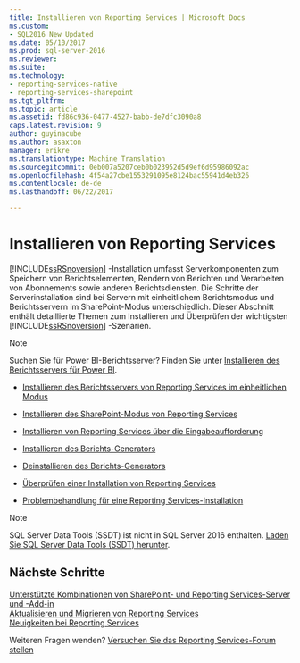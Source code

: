 ```yaml
---
title: Installieren von Reporting Services | Microsoft Docs
ms.custom:
- SQL2016_New_Updated
ms.date: 05/10/2017
ms.prod: sql-server-2016
ms.reviewer: 
ms.suite: 
ms.technology:
- reporting-services-native
- reporting-services-sharepoint
ms.tgt_pltfrm: 
ms.topic: article
ms.assetid: fd86c936-0477-4527-babb-de7dfc3090a8
caps.latest.revision: 9
author: guyinacube
ms.author: asaxton
manager: erikre
ms.translationtype: Machine Translation
ms.sourcegitcommit: 0eb007a5207ceb0b023952d5d9ef6d95986092ac
ms.openlocfilehash: 4f54a27cbe1553291095e8124bac55941d4eb326
ms.contentlocale: de-de
ms.lasthandoff: 06/22/2017

---
```

# <a name="install-reporting-services"></a>Installieren von Reporting Services

[!INCLUDE[ssRSnoversion](../../includes/ssrsnoversion-md.md)] -Installation umfasst Serverkomponenten zum Speichern von Berichtselementen, Rendern von Berichten und Verarbeiten von Abonnements sowie anderen Berichtsdiensten.  Die Schritte der Serverinstallation sind bei Servern mit einheitlichem Berichtsmodus und Berichtsservern im SharePoint-Modus unterschiedlich. Dieser Abschnitt enthält detaillierte Themen zum Installieren und Überprüfen der wichtigsten [!INCLUDE[ssRSnoversion](../../includes/ssrsnoversion-md.md)] -Szenarien.

> [!NOTE]
> Suchen Sie für Power BI-Berichtsserver? Finden Sie unter [Installieren des Berichtsservers für Power BI](https://powerbi.microsoft.com/documentation/reportserver-install-report-server/).

- [Installieren des Berichtsservers von Reporting Services im einheitlichen Modus](install-reporting-services-native-mode-report-server.md)

- [Installieren des SharePoint-Modus von Reporting Services](../../reporting-services/install-windows/install-reporting-services-sharepoint-mode.md)

- [Installieren von Reporting Services über die Eingabeaufforderung](../../reporting-services/install-windows/install-reporting-services-at-the-command-prompt.md)

- [Installieren des Berichts-Generators](../../reporting-services/install-windows/install-report-builder.md)

- [Deinstallieren des Berichts-Generators](../../reporting-services/install-windows/uninstall-report-builder.md)

- [Überprüfen einer Installation von Reporting Services](../../reporting-services/install-windows/verify-a-reporting-services-installation.md)

- [Problembehandlung für eine Reporting Services-Installation](../../reporting-services/install-windows/troubleshoot-a-reporting-services-installation.md)

> [!NOTE]
> SQL Server Data Tools (SSDT) ist nicht in SQL Server 2016 enthalten. [Laden Sie SQL Server Data Tools (SSDT) herunter](http://go.microsoft.com/fwlink/?LinkID=616714).

## <a name="next-steps"></a>Nächste Schritte

[Unterstützte Kombinationen von SharePoint- und Reporting Services-Server und -Add-in](../../reporting-services/install-windows/supported-combinations-of-sharepoint-and-reporting-services-server.md)  
[Aktualisieren und Migrieren von Reporting Services](../../reporting-services/install-windows/upgrade-and-migrate-reporting-services.md)  
[Neuigkeiten bei Reporting Services](http://msdn.microsoft.com/en-us/bc909063-6b84-4b3a-80d2-e93fc04b4b9d)  

Weiteren Fragen wenden? [Versuchen Sie das Reporting Services-Forum stellen](http://go.microsoft.com/fwlink/?LinkId=620231)
